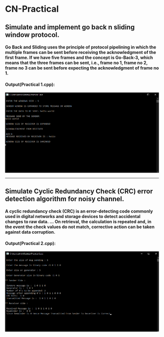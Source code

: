 <h1> CN-Practical </h1>

<h2>Simulate and implement go back n sliding window protocol.</h2>
<div>
<p>
  <h4>
    Go Back and Sliding uses the principle of protocol pipelining in which the multiple frames can be sent before         receiving the acknowledgment of the first frame. If we have five frames and the concept is Go-Back-3, which means      that    the three frames can be sent, i.e., frame no 1, frame no 2, frame no 3 can be sent before expecting the        acknowledgment of frame no 1.
  </h4>
  <h4>Output(Practical 1.cpp):</h4>
  <img src="https://github.com/vinaykishor19/CN-Practical/blob/main/CN-Practical%20Question%201%20Output.png" alt="Practical_1_output">
</p>
</div>
<hr>
<div>
<h2>Simulate Cyclic Redundancy Check (CRC) error detection algorithm for noisy channel.</h2>
<p>
  <h4>
    A cyclic redundancy check (CRC) is an error-detecting code commonly used in digital networks and storage devices to detect accidental changes to raw data. ... On retrieval, the calculation is repeated and, in the event the check values do not match, corrective action can be taken against data corruption.
  </h4>
  <h4>Output(Practical 2.cpp):</h4>
  <img src="https://github.com/vinaykishor19/CN-Practical/blob/main/CN-Practical%20Question%202%20Output.png" alt="Practical_2_output">
</p>
</div>
